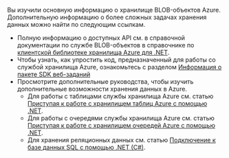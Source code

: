 
Вы изучили основную информацию о хранилище BLOB-объектов Azure. Дополнительную информацию о более сложных задачах хранения данных можно найти по следующим ссылкам.

* Полную информацию о доступных API см. в справочной документации по службе BLOB-объектов в справочнике по [клиентской библиотеке хранилища Azure для .NET](http://go.microsoft.com/fwlink/?LinkID=390731).
* Чтобы узнать, как упростить код, предназначенный для работы со службой хранилища Azure, ознакомьтесь с разделом [Информация о пакете SDK веб-заданий](../articles/app-service-web/websites-dotnet-webjobs-sdk.md)
* Просмотрите дополнительные руководства, чтобы изучить дополнительные возможности хранения данных в Azure.
  * Для работы с таблицами службы хранилища Azure см. статью [Приступая к работе с хранилищем таблиц Azure с помощью .NET](../articles/storage/storage-dotnet-how-to-use-tables.md).
  * Для работы с очередями службы хранилища Azure см. статью [Приступая к работе с хранилищем очередей Azure с помощью .NET](../articles/storage/storage-dotnet-how-to-use-queues.md).
  * Для хранения реляционных данных см. статью [Подключение к базе данных SQL с помощью .NET (C#)](../articles/sql-database/sql-database-develop-dotnet-simple.md).

